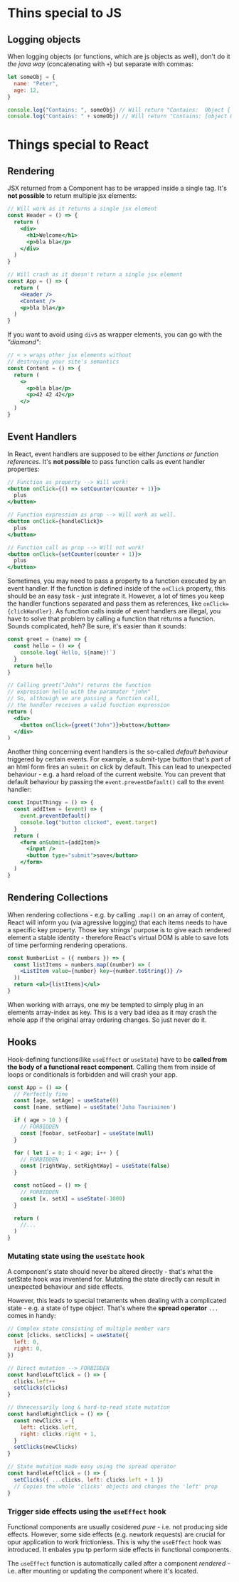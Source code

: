 # Thins special to JS

## Logging objects

When logging objects (or functions, which are js objects as well), don't do it _the java way_ (concatenating with `+`) but separate with commas:

```js
let someObj = {
  name: "Peter",
  age: 12,
}

console.log("Contains: ", someObj) // Will return "Contains:  Object { name: "Peter", age: 12 }"
console.log("Contains: " + someObj) // Will return "Contains: [object Object]"
```

# Things special to React

## Rendering

JSX returned from a Component has to be wrapped inside a single tag. It's **not possible** to return multiple jsx elements:

```jsx
// Will work as it returns a single jsx element
const Header = () => {
  return (
    <div>
      <h1>Welcome</h1>
      <p>bla bla</p>
    </div>
  )
}

// Will crash as it doesn't return a single jsx element
const App = () => {
  return (
    <Header />
    <Content />
    <p>bla bla</p>
  )
}
```

If you want to avoid using `div`s as wrapper elements, you can go with the _"diamond"_:

```jsx
// < > wraps other jsx elements without
// destroying your site's semantics
const Content = () => {
  return (
    <>
      <p>bla bla</p>
      <p>42 42 42</p>
    </>
  )
}
```

## Event Handlers

In React, event handlers are supposed to be either _functions or function references_.
It's **not possible** to pass function calls as event handler properties:

```jsx
// Function as property --> Will work!
<button onClick={() => setCounter(counter + 1)}>
  plus
</button>

// Function expression as prop --> Will work as well.
<button onClick={handleClick}>
  plus
</button>

// Function call as prop --> Will not work!
<button onClick={setCounter(counter + 1)}>
  plus
</button>
```

Sometimes, you may need to pass a property to a function executed by an event handler. If the function is defined inside of the `onClick` property, this should be an easy task - just integrate it. However, a lot of times you keep the handler functions separated and pass them as references, like `onClick={clickHandler}`. As function calls inside of event handlers are illegal, you have to solve that problem by calling a function that returns a function. Sounds complicated, heh? Be sure, it's easier than it sounds:

```jsx
const greet = (name) => {
  const hello = () => {
    console.log(`Hello, ${name}!`)
  }
  return hello
}

// Calling greet("John") returns the function
// expression hello with the paramater "john"
// So, althouigh we are passing a function call,
// the handler receives a valid function expression
return (
  <div>
    <button onClick={greet("John")}>button</button>
  </div>
)
```

Another thing concerning event handlers is the so-called _default behaviour_ triggered by certain events. For example, a submit-type button that's part of an html form fires an `submit` on click by default. This can lead to unexpected behaviour - e.g. a hard reload of the current website. You can prevent that default behaviour by passing the `event.preventDefault()` call to the event handler:

```jsx
const InputThingy = () => {
  const addItem = (event) => {
    event.preventDefault()
    console.log("button clicked", event.target)
  }
  return (
    <form onSubmit={addItem}>
      <input />
      <button type="submit">save</button>
    </form>
  )
}
```

## Rendering Collections

When rendering collections - e.g. by calling `.map()` on an array of content, React will inform you (via agressive logging) that each items needs to have a specific key property. Those key strings' purpose is to give each rendered element a stable identity - therefore React's virtual DOM is able to save lots of time performing rendering operations.

```jsx
const NumberList = ({ numbers }) => {
  const listItems = numbers.map((number) => (
    <ListItem value={number} key={number.toString()} />
  ))
  return <ul>{listItems}</ul>
}
```

When working with arrays, one my be tempted to simply plug in an elements array-index as key. This is a very bad idea as it may crash the whole app if the original array ordering changes. So just never do it.

## Hooks

Hook-defining functions(like `useEffect` or `useState`) have to be **called from the body of a functional react component**. Calling them from inside of loops or conditionals is forbidden and will crash your app.

```jsx
const App = () => {
  // Perfectly fine
  const [age, setAge] = useState(0)
  const [name, setName] = useState('Juha Tauriainen')

  if ( age > 10 ) {
    // FORBIDDEN
    const [foobar, setFoobar] = useState(null)
  }

  for ( let i = 0; i < age; i++ ) {
    // FORBIDDEN
    const [rightWay, setRightWay] = useState(false)
  }

  const notGood = () => {
    // FORBIDDEN
    const [x, setX] = useState(-1000)
  }

  return (
    //...
  )
}
```

### Mutating state using the `useState` hook

A component's state should never be altered directly - that's what the setState hook was inventend for. Mutating the state directly can result in unexpected behaviour and side effects.

However, this leads to special tretaments when dealing with a complicated state - e.g. a state of type object. That's where the **spread operator** `...` comes in handy:

```jsx
// Complex state consisting of multiple member vars
const [clicks, setClicks] = useState({
  left: 0,
  right: 0,
})

// Direct mutation --> FORBIDDEN
const handleLeftClick = () => {
  clicks.left++
  setClicks(clicks)
}

// Unnecessarily long & hard-to-read state mutation
const handleRightClick = () => {
  const newClicks = {
    left: clicks.left,
    right: clicks.right + 1,
  }
  setClicks(newClicks)
}

// State mutation made easy using the spread operator
const handleLeftClick = () => {
  setClicks({ ...clicks, left: clicks.left + 1 })
  // Copies the whole 'clicks' objects and changes the 'left' prop
}
```

### Trigger side effects using the `useEffect` hook

Functional components are usually cosidered _pure_ - i.e. not producing side effects.
However, some side effects (e.g. newtork requests) are crucial for opur application to work frictionless. This is why the `useEffect` hook was introduced. It enbales ypu tp perform side effects in functional components.

The `useEffect` function is automatically called after a component _rendered_ - i.e. after mounting or updating the component where it's located.
